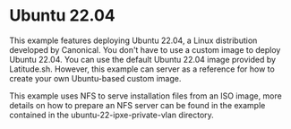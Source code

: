 # Ubuntu 22.04

This example features deploying Ubuntu 22.04, a Linux distribution developed by Canonical. You don't have to use a custom image to deploy Ubuntu 22.04. You can use the default Ubuntu 22.04 image provided by Latitude.sh. However, this example can server as a reference for how to create your own Ubuntu-based custom image.

This example uses NFS to serve installation files from an ISO image, more details on how to prepare an NFS server can be found in the example contained in the ubuntu-22-ipxe-private-vlan directory.